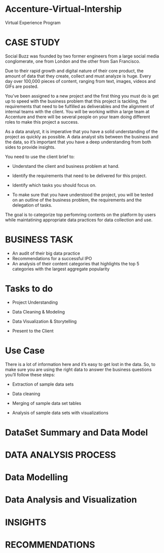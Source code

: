 # Accenture-Virtual-Intership
Virtual Experience Program

# CASE STUDY
Social Buzz was founded by two former engineers from a large social media conglomerate, one
from London and the other from San Francisco.

Due to their rapid growth and digital nature of their core product, the amount of data that they
create, collect and must analyze is huge. Every day over 100,000 pieces of content, ranging
from text, images, videos and GIFs are posted.

You’ve been assigned to a new project and the first thing you must do is get up to speed with the 
business problem that this project is tackling, the requirements that need to be fulfilled as 
deliverables and the alignment of internal teams with the client. 
You will be working within a large team at Accenture and there will be several people on your
team doing different roles to make this project a success. 

As a data analyst, it is imperative that you have a solid understanding of the project as quickly as possible. 
A data analyst sits between the business and the data, so it’s important that you have a deep understanding from both sides to provide insights. 

You need to use the client brief to:

* Understand the client and business problem at hand.

* Identify the requirements that need to be delivered for this project.

* Identify which tasks you should focus on.

* To make sure that you have understood the project, you will be tested on an outline of the business problem, the requirements and the delegation of tasks.

The goal is to categorize top perfomring contents on the platform by users while maintatining appropriate data practices for data collection and use.

# BUSINESS TASK
- An audit of their big data practice
- Recommendations for a successful IPO
- An analysis of their content categories that highlights the top 5 categories with the
largest aggregate popularity


# Tasks to do
- Project Understanding

- Data Cleaning & Modeling

- Data Visualization & Storytelling

- Present to the Client


# Use Case
There is a lot of information here and it’s easy to get lost in the data. So, 
to make sure you are using the right data to answer the business questions you’ll follow these steps:

- Extraction of sample data sets

- Data cleaning

- Merging of sample data set tables

- Analysis of sample data sets with visualizations


# DataSet Summary and Data Model


# DATA ANALYSIS PROCESS


# Data Modelling


# Data Analysis and Visualization


# INSIGHTS


# RECOMMENDATIONS
